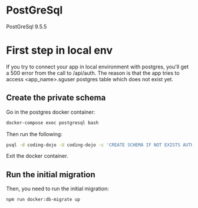 PostGreSql
==============

PostGreSql 9.5.5

First step in local env
=======================

If you try to connect your app in local environment with postgres, you'll get a 500 error from the call to /api/auth.
The reason is that the app tries to access <app_name>.sguser postgres table which does not exist yet.

Create the private schema
-------------------------

Go in the postgres docker container:
``` bash
docker-compose exec postgresql bash
```
Then run the following:
``` bash
psql -d coding-dojo -U coding-dojo -c 'CREATE SCHEMA IF NOT EXISTS AUTHORIZATION "coding-dojo"'
```

Exit the docker container.

Run the initial migration
-------------------------

Then, you need to run the initial migration:
``` bash
npm run docker:db-migrate up
```

